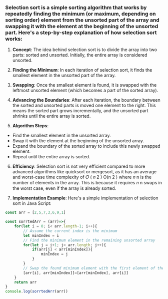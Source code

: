 ### Selection sort is a simple sorting algorithm that works by repeatedly finding the minimum (or maximum, depending on sorting order) element from the unsorted part of the array and swapping it with the element at the beginning of the unsorted part. Here's a step-by-step explanation of how selection sort works:

1. **Concept**: The idea behind selection sort is to divide the array into two parts: sorted and unsorted. Initially, the entire array is considered unsorted.

2. **Finding the Minimum**: In each iteration of selection sort, it finds the smallest element in the unsorted part of the array.

3. **Swapping**: Once the smallest element is found, it is swapped with the leftmost unsorted element (which becomes a part of the sorted array).

4. **Advancing the Boundaries**: After each iteration, the boundary between the sorted and unsorted parts is moved one element to the right. This means the sorted part grows incrementally, and the unsorted part shrinks until the entire array is sorted.

5. **Algorithm Steps**:

- Find the smallest element in the unsorted array.
- Swap it with the element at the beginning of the unsorted array.
- Expand the boundary of the sorted array to include this newly swapped element.
- Repeat until the entire array is sorted.
6. **Efficiency**: Selection sort is not very efficient compared to more advanced algorithms like quicksort or mergesort, as it has an average and worst-case time complexity of 
𝑂
(
𝑛
2
)
O(n 
2
 ) where 
𝑛
n is the number of elements in the array. This is because it requires 
𝑛
n swaps in the worst case, even if the array is already sorted.

7. **Implementation Example**: Here's a simple implementation of selection sort in Java Script:

```js
const arr = [2,5,7,3,6,9,1]

const sorrtedArr = (arr)=>{
    for(let i = 0; i< arr.length-1; i++){
        // Assume the current index is the minimum
        let minIndex = i
        // Find the minimum element in the remaining unsorted array
        for(let j = i+1; j< arr.length; j++){
            if(arr[j] < arr[minIndex]){
                minIndex = j
            }
        }
        // Swap the found minimum element with the first element of the unsorted part
        [arr[i], arr[minIndex]]=[arr[minIndex], arr[i]]
    }
    return arr
}
console.log(sorrtedArr(arr))

```

